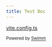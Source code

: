 ```yaml
---
title: Test Doc
---
```

<SwmPath>[vite.config.ts](/vite.config.ts)</SwmPath>

<SwmMeta repo-id="Z2l0aHViJTNBJTNBdGVzdC1kb2NzLXJlcG8lM0ElM0FSeWFuSGF2b2M=" repo-name="test-docs-repo"><sup>Powered by [Swimm](http://localhost:5000/)</sup></SwmMeta>
